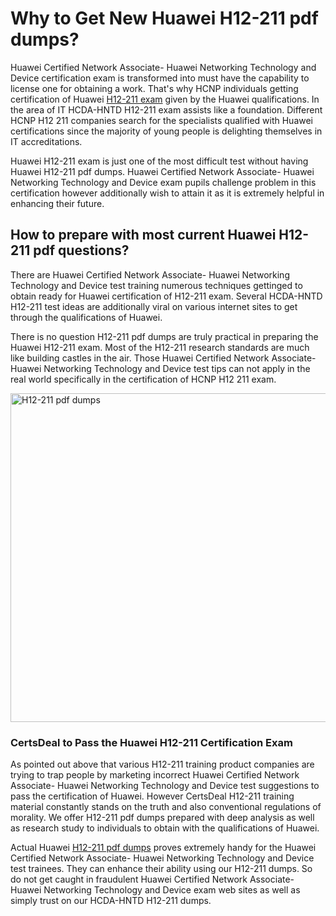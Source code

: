 <h1><strong>Why to Get New Huawei H12-211 pdf dumps?</strong></h1>
<p><span style="font-weight: 400;">Huawei Certified Network Associate- Huawei Networking Technology and Device certification exam is transformed into must have the capability to license one for obtaining a work. That's why HCNP individuals getting certification of Huawei <a href="https://www.certsdeal.com/H12-211-pdf-dumps.html">H12-211 exam</a> given by the Huawei qualifications. In the area of IT HCDA-HNTD H12-211 exam assists like a foundation. Different HCNP H12 211 companies search for the specialists qualified with Huawei certifications since the majority of young people is delighting themselves in IT accreditations.</span></p>
<p><span style="font-weight: 400;">Huawei H12-211 exam is just one of the most difficult test without having Huawei H12-211 pdf dumps. Huawei Certified Network Associate- Huawei Networking Technology and Device exam pupils challenge problem in this certification however additionally wish to attain it as it is extremely helpful in enhancing their future.</span></p>
<h2><strong>How to prepare with most current Huawei H12-211 pdf questions?</strong></h2>
<p><span style="font-weight: 400;">There are Huawei Certified Network Associate- Huawei Networking Technology and Device test training numerous techniques gettinged to obtain ready for Huawei certification of H12-211 exam. Several HCDA-HNTD H12-211 test ideas are additionally viral on various internet sites to get through the qualifications of Huawei.</span></p>
<p><span style="font-weight: 400;">There is no question H12-211 pdf dumps are truly practical in preparing the Huawei H12-211 exam. Most of the H12-211 research standards are much like building castles in the air. Those Huawei Certified Network Associate- Huawei Networking Technology and Device test tips can not apply in the real world specifically in the certification of HCNP H12 211 exam.</span></p>
<p><a href="https://www.certsdeal.com/H12-211-pdf-dumps.html"><span style="font-weight: 400;"><img src="https://i.imgur.com/lZDvhD0.jpg" alt="H12-211 pdf dumps" width="526" height="526" /></span></a></p>
<h3><strong>CertsDeal to Pass the Huawei H12-211 Certification Exam</strong></h3>
<p><span style="font-weight: 400;">As pointed out above that various H12-211 training product companies are trying to trap people by marketing incorrect Huawei Certified Network Associate- Huawei Networking Technology and Device test suggestions to pass the certification of Huawei. However CertsDeal H12-211 training material constantly stands on the truth and also conventional regulations of morality. We offer H12-211 pdf dumps prepared with deep analysis as well as research study to individuals to obtain with the qualifications of Huawei.</span></p>
<p><span style="font-weight: 400;">Actual Huawei <a href="https://www.certsdeal.com/H12-211-pdf-dumps.html">H12-211 pdf dumps</a> proves extremely handy for the Huawei Certified Network Associate- Huawei Networking Technology and Device test trainees. They can enhance their ability using our H12-211 dumps. So do not get caught in fraudulent Huawei Certified Network Associate- Huawei Networking Technology and Device exam web sites as well as simply trust on our HCDA-HNTD H12-211 dumps.</span></p>
